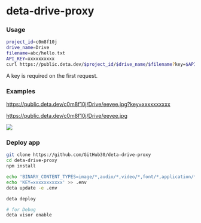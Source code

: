 # deta-drive-proxy

### Usage

```bash
project_id=c0m8f10j
drive_name=Drive
filename=abc/hello.txt
API_KEY=xxxxxxxxxx
curl https://public.deta.dev/$project_id/$drive_name/$filename?key=$API_KEY
```

A key is required on the first request.

### Examples

https://public.deta.dev/c0m8f10j/Drive/eevee.jpg?key=xxxxxxxxxx

https://public.deta.dev/c0m8f10j/Drive/eevee.jpg

<img src=https://public.deta.dev/c0m8f10j/Drive/eevee.jpg>

### Deploy app

```bash
git clone https://github.com/GitHub30/deta-drive-proxy
cd deta-drive-proxy
npm install

echo 'BINARY_CONTENT_TYPES=image/*,audio/*,video/*,font/*,application/*' >> .env
echo 'KEY=xxxxxxxxxxx' >> .env
deta update -e .env

deta deploy

# for Debug
deta visor enable
```
